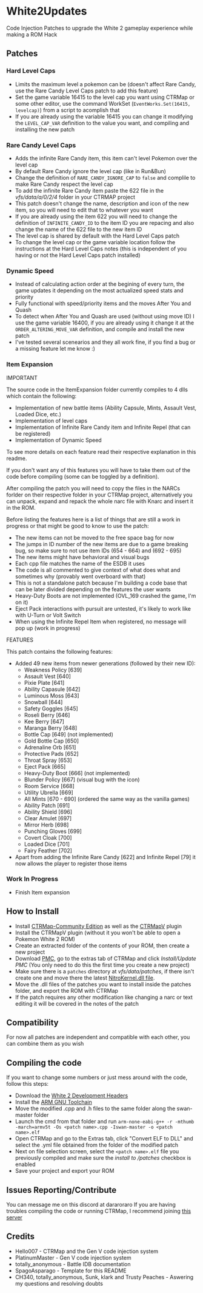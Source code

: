# White2Updates
Code Injection Patches to upgrade the White 2 gameplay experience while making a ROM Hack

## Patches
### Hard Level Caps
  - Limits the maximum level a pokemon can be (doesn't affect Rare Candy, use the Rare Candy Level Caps patch to add this feature)
  - Set the game variable 16415 to the level cap you want using CTRMap or some other editor, use the command WorkSet (```EventWorks.Set(16415, levelcap)```) from a script to acomplish that
  - If you are already using the variable 16415 you can change it modifying the ```LEVEL_CAP_VAR``` definition to the value you want, and compiling and installing the new patch
### Rare Candy Level Caps
  - Adds the infinite Rare Candy item, this item can't level Pokemon over the level cap
  - By default Rare Candy ignore the level cap (like in Run&Bun)
  - Change the definition of ```RARE_CANDY_IGNORE_CAP``` to ```false``` and complile to make Rare Candy respect the level cap
  - To add the infinite Rare Candy item paste the 622 file in the *vfs/data/a/0/2/4* folder in your CTRMAP project
  - This patch doesn't change the name, description and icon of the new item, so you will need to edit that to whatever you want
  - If you are already using the item 622 you will need to change the definition of ```INFINITE_CANDY_ID``` to the item ID you are repacing and also change the name of the 622 file to the new item ID
  - The level cap is shared by default with the Hard Level Caps patch
  - To change the level cap or the game variable location follow the instructions at the Hard Level Caps notes (this is independent of you having or not the Hard Level Caps patch installed)
### Dynamic Speed
  - Instead of calculating action order at the begining of every turn, the game updates it depending on the most actualized speed stats and priority
  - Fully functional with speed/priority items and the moves After You and Quash
  - To detect when After You and Quash are used (without using move ID) I use the game variable 16400, if you are already using it change it at the ```ORDER_ALTERING_MOVE_VAR``` definition, and compile and install the new patch
  - I've tested several scenearios and they all work fine, if you find a bug or a missing feature let me know :)
### Item Expansion
IMPORTANT 

The source code in the ItemExpansion folder currently compiles to 4 dlls which contain the following:
  - Implementation of new battle items (Ability Capsule, Mints, Assault Vest, Loaded Dice, etc.)
  - Implementation of level caps
  - Implementation of Infinite Rare Candy item and Infinite Repel (that can be registered)
  - Implementation of Dynamic Speed

To see more details on each feature read their respective explanation in this readme.

If you don't want any of this features you will have to take them out of the code before compiling (some can be toggled by a definition).

After compiling the patch you will need to copy the files in the NARCs forlder on their respective folder in your CTRMap project, alternatively you can unpack, expand and repack the whole narc file with Knarc and insert it in the ROM.

Before listing the features here is a list of things that are still a work in progress or that might be good to know to use the patch:
  - The new items can not be moved to the free space bag for now
  - The jumps in ID number of the new items are due to a game breaking bug, so make sure to not use item IDs (654 - 664) and (692 - 695)
  - The new items might have behavioral and visual bugs
  - Each cpp file matches the name of the ESDB it uses
  - The code is all commented to give context of what does what and sometimes why (provably went overboard with that)
  - This is not a standalone patch because I'm building a code base that can be later divided depending on the features the user wants
  - Heavy-Duty Boots are not implemented (OVL_169 crashed the game, I'm on it)
  - Eject Pack interactions with pursuit are untested, it's likely to work like with U-Turn or Volt Switch
  - When using the Infinite Repel Item when registered, no message will pop up (work in progress)

FEATURES

This patch contains the following features:
  - Added 49 new items from newer generations (followed by their new ID):
    - Weakness Policy [639]
    - Assault Vest [640]
    - Pixie Plate [641]
    - Ability Capasule [642]
    - Luminous Moss [643]
    - Snowball [644]
    - Safety Goggles [645]
    - Roseli Berry [646]
    - Kee Berry [647]
    - Maranga Berry [648]
    - Bottle Cap [649] (not implemented)
    - Gold Bottle Cap [650]
    - Adrenaline Orb [651]
    - Protective Pads [652]
    - Throat Spray [653]
    - Eject Pack [665]
    - Heavy-Duty Boot [666] (not implemented)
    - Blunder Policy [667] (visual bug with the icon)
    - Room Service [668]
    - Utility Ubrella [669]
    - All Mints [670 - 690] (ordered the same way as the vanilla games)
    - Ability Patch [691]
    - Ability Shield [696]
    - Clear Amulet [697]
    - Mirror Herb [698]
    - Punching Gloves [699]
    - Covert Cloak [700]
    - Loaded Dice [701]
    - Fairy Feather [702]
  - Apart from adding the Infinite Rare Candy [622] and Infinite Repel [79] it now allows the player to register those items

### Work In Progress
  - Finish Item expansion

## How to Install
  - Install [CTRMap-Community Edition](https://github.com/kingdom-of-ds-hacking/CTRMap-CE) as well as the [CTRMapV](https://github.com/kingdom-of-ds-hacking/CTRMapV) plugin
  - Install the CTRMapV plugin (without it you won't be able to open a Pokemon White 2 ROM)
  - Create an extracted folder of the contents of your ROM, then create a new project
  - Download [PMC](https://github.com/kingdom-of-ds-hacking/PMC), go to the extras tab of CTRMap and click *Install/Update PMC* (You only need to do this the first time you create a new project)
  - Make sure there is a `patches` directory at *vfs/data/patches*, if there isn't create one and move there the latest [NitroKernel.dll file](https://github.com/HelloOO7/NitroKernel/releases).
  - Move the .dll files of the patches you want to install inside the patches folder, and export the ROM with CTRMap
  - If the patch requires any other modification like changing a narc or text editing it will be covered in the notes of the patch

## Compatibility
For now all patches are independent and compatible with each other, you can combine them as you wish

## Compiling the code
If you want to change some numbers or just mess around with the code, follow this steps:
  - Download the [White 2 Development Headers](https://github.com/kingdom-of-ds-hacking/swan)
  - Install the [ARM GNU Toolchain](https://developer.arm.com/downloads/-/arm-gnu-toolchain-downloads)
  - Move the modified .cpp and .h files to the same folder along the swan-master folder
  - Launch the cmd from that folder and run `arm-none-eabi-g++ -r -mthumb -march=armv5t -Os <patch name>.cpp -Iswan-master -o <patch name>.elf`
  - Open CTRMap and go to the Extras tab, click "Convert ELF to DLL" and select the .yml file obtained from the folder of the modified patch
  - Next on file selection screen, select the `<patch name>.elf` file you previously compiled and make sure the *install to /patches* checkbox is enabled
  - Save your project and export your ROM

## Issues Reporting/Contribute
You can message me on this discord at dararoraro
If you are having troubles compiling the code or running CTRMap, I recommend joining [this server](https://discord.gg/zAtqJDW2jC)

## Credits
* Hello007 - CTRMap and the Gen V code injection system
* PlatinumMaster - Gen V code injection system
* totally_anonymous - Battle IDB documentation
* SpagoAsparago - Template for this README
* CH340, totally_anonymous, Sunk, klark and Trusty Peaches - Aswering my questions and resolving doubts
